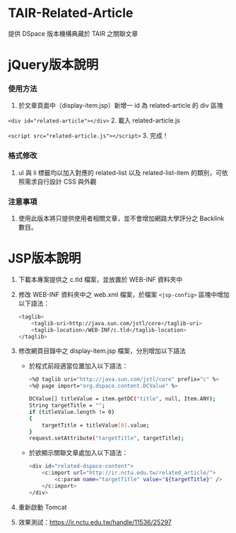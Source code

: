 # TAIR-Related-Article
提供 DSpace 版本機構典藏於 TAIR 之關聯文章

# jQuery版本說明

### 使用方法

1. 於文章頁面中（display-item.jsp）新增一 id 為 related-article 的 div 區塊

  `<div id="related-article"></div>`
2. 載入 related-article.js

  `<script src="related-article.js"></script>`
3. 完成！

### 格式修改
1. ul 與 li 標籤均以加入對應的 related-list 以及 related-list-item 的類別，可依照需求自行設計 CSS 與外觀

### 注意事項
1. 使用此版本將只提供使用者相關文章，並不會增加網路大學評分之 Backlink 數目。


# JSP版本說明


 1. 下載本專案提供之 c.tld 檔案，並放置於 WEB-INF 資料夾中
 2. 修改 WEB-INF 資料夾中之 web.xml 檔案，於檔案 `<jsp-config>` 區塊中增加以下語法：

    ```sh
    <taglib>
        <taglib-uri>http://java.sun.com/jstl/core</taglib-uri>
        <taglib-location>/WEB-INF/c.tld</taglib-location>
    </taglib>
    ```
    
 3. 修改網頁目錄中之 display-item.jsp 檔案，分別增加以下語法

    * 於程式前段適當位置加入以下語法：
    
        ```sh
        <%@ taglib uri="http://java.sun.com/jstl/core" prefix="c" %>
        <%@ page import="org.dspace.content.DCValue" %>
        ```
        ```sh
        DCValue[] titleValue = item.getDC("title", null, Item.ANY);
        String targetTitle = "";
        if (titleValue.length != 0)
    	{
			targetTitle = titleValue[0].value;
		}
        request.setAttribute("targetTitle", targetTitle);
        ```
        
    * 於欲顯示關聯文章處加入以下語法：
    
        ```sh
        <div id="related-dspace-content">
    		<c:import url="http://ir.nctu.edu.tw/related_article/">
				<c:param name="targetTitle" value="${targetTitle}" />
			</c:import>
		</div>
        ```
 4. 重新啟動 Tomcat
 5. 效果測試：https://ir.nctu.edu.tw/handle/11536/25297
